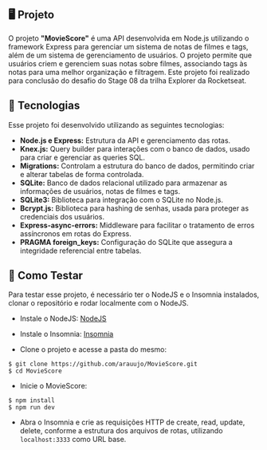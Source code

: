 ## 🖥️ Projeto

O projeto **"MovieScore"** é uma API desenvolvida em Node.js utilizando o framework Express para gerenciar um sistema de notas de filmes e tags, além de um sistema de gerenciamento de usuários. O projeto permite que usuários criem e gerenciem suas notas sobre filmes, associando tags às notas para uma melhor organização e filtragem. Este projeto foi realizado para conclusão do desafio do Stage 08 da trilha Explorer da Rocketseat.

## 🚀 Tecnologias

Esse projeto foi desenvolvido utilizando as seguintes tecnologias:

- **Node.js e Express:** Estrutura da API e gerenciamento das rotas.
- **Knex.js:** Query builder para interações com o banco de dados, usado para criar e gerenciar as queries SQL.
- **Migrations:** Controlam a estrutura do banco de dados, permitindo criar e alterar tabelas de forma controlada.
- **SQLite:** Banco de dados relacional utilizado para armazenar as informações de usuários, notas de filmes e tags.
- **SQLite3:** Biblioteca para integração com o SQLite no Node.js.
- **Bcrypt.js:** Biblioteca para hashing de senhas, usada para proteger as credenciais dos usuários.
- **Express-async-errors:** Middleware para facilitar o tratamento de erros assíncronos em rotas do Express.
- **PRAGMA foreign_keys:** Configuração do SQLite que assegura a integridade referencial entre tabelas.

## 📝 Como Testar
Para testar esse projeto, é necessário ter o NodeJS e o Insomnia instalados, clonar o repositório e rodar localmente com o NodeJS.

- Instale o NodeJS:
[NodeJS](https://nodejs.org/)

- Instale o Insomnia:
[Insomnia](https://insomnia.rest/download)

- Clone o projeto e acesse a pasta do mesmo:
```
$ git clone https://github.com/arauujo/MovieScore.git
$ cd MovieScore
```

- Inicie o MovieScore:
```
$ npm install
$ npm run dev
```
- Abra o Insomnia e crie as requisições HTTP de create, read, update, delete, conforme a estrutura dos arquivos de rotas, utilizando `localhost:3333` como URL base.